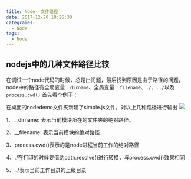 ```yaml
---
title: Node--文件路径
date: 2017-12-20 18:26:30
categraies:
  - Node
tags:
  - Node
---
```


## nodejs中的几种文件路径比较

在调试一个node代码的时候，总是出问题，最后找到原因是由于路径的问题，node中的路径有全局变量`__dirname`、全局变量`__filename`、`./`、`../`以及`process.cwd()`
首先看个例子：
	
   在桌面的nodedemo文件夹新建了simple.js文件，对以上几种路径进行输出
![](nodepath.png)

1、__dirname: 表示当前模块所在的文件夹的绝对路径。

2、__filename: 表示当前模块的绝对路径

3、process.cwd()表示的是node进程当前工作的绝对路径

4、./在打印的时候要借助path.resolve()进行转换，与process.cwd()效果相同

5、../表示当前工作目录的上级目录

